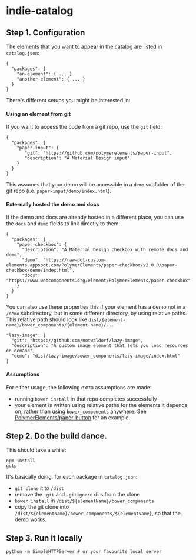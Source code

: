 # indie-catalog

## Step 1. Configuration
The elements that you want to appear in the catalog are listed in `catalog.json`:

```
{
  "packages": {
    "an-element": { ... }
    "another-element": { ... }
  }
}
```

There's different setups you might be interested in:

#### Using an element from git
If you want to access the code from a git repo, use the `git` field:

```
{
  "packages": {
    "paper-input": {
       "git": "https://github.com/polymerelements/paper-input",
       "description": "A Material Design input"
    }
  }
}
```

This assumes that your demo will be accessible in a `demo` subfolder
of the git repo (i.e. `paper-input/demo/index.html`).

#### Externally hosted the demo and docs
If the demo and docs are already hosted in a different place, you can use the
`docs` and `demo` fields to link directly to them:
```
{
  "packages": {
    "paper-checkbox": {
      "description": "A Material Design checkbox with remote docs and demo",
      "demo": "https://raw-dot-custom-elements.appspot.com/PolymerElements/paper-checkbox/v2.0.0/paper-checkbox/demo/index.html",
      "docs": "https://www.webcomponents.org/element/PolymerElements/paper-checkbox"
    }
  }
}
```

You can also use these properties this if your element has a demo not
in a `/demo` subdirectory, but in some different directory, by using relative paths.
This relative path should look like `dist/{element-name}/bower_components/{element-name}/...`

```
"lazy-image": {
  "git": "https://github.com/notwaldorf/lazy-image",
  "description": "A custom image element that lets you load resources on demand",
  "demo": "dist/lazy-image/bower_components/lazy-image/index.html"    
}
```

#### Assumptions
For either usage, the following extra assumptions are made:
- running `bower install` in that repo completes successfully
- your element is written using relative paths for the elements it
depends on, rather than using `bower_components` anywhere. See
[PolymerElements/paper-button](https://github.com/PolymerElements/paper-button/blob/master/paper-button.html#L11) for an example.

## Step 2. Do the build dance.
This should take a while:

```
npm install
gulp
```

It's basically doing, for each package in `catalog.json`:
- `git clone` it to `/dist`
- remove the `.git` and `.gitignore` dirs from the clone
- `bower install` in `/dist/${elementName}/bower_components`
- copy the git clone into `/dist/${elementName}/bower_components/${elementName}`,
so that the demo works.

## Step 3. Run it locally

```
python -m SimpleHTTPServer # or your favourite local server
```
